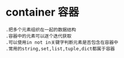 # container 容器
    .把多个元素组织在一起的数据结构
    .容器中的元素可以逐个迭代获取
    .可以使用in not in关键字判断元素是否包含在容器中
    .常用的string,set,list,tuple,dict都属于容器